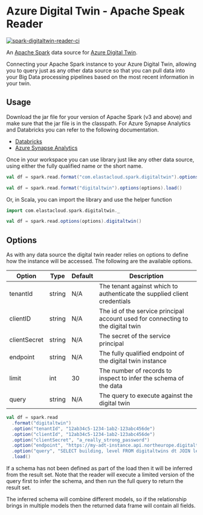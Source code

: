 # Azure Digital Twin - Apache Speak Reader

[![spark-digitaltwin-reader-ci](https://github.com/intelligentspaces/spark-digitaltwin-reader/actions/workflows/spark-reader-ci.yml/badge.svg?branch=main)](https://github.com/intelligentspaces/spark-digitaltwin-reader/actions/workflows/spark-reader-ci.yml)

An [Apache Spark](https://spark.apache.org) data source for [Azure Digital Twin](https://azure.microsoft.com/services/digital-twins/).

Connecting your Apache Spark instance to your Azure Digital Twin, allowing you to query just as any other data source
so that you can pull data into your Big Data processing pipelines based on the most recent information in your twin.

## Usage

Download the jar file for your version of Apache Spark (v3 and above) and make sure that the jar file is in the classpath.
For Azure Synapse Analytics and Databricks you can refer to the following documentation.

* [Databricks](https://docs.databricks.com/libraries/index.html)
* [Azure Synapse Analytics](https://docs.microsoft.com/azure/synapse-analytics/spark/apache-spark-azure-portal-add-libraries)

Once in your workspace you can use library just like any other data source, using either the fully qualified name
or the short name.

```scala
val df = spark.read.format("com.elastacloud.spark.digitaltwin").options(options).load()

val df = spark.read.format("digitaltwin").options(options).load()
```

Or, in Scala, you can import the library and use the helper function

```scala
import com.elastacloud.spark.digitaltwin._

val df = spark.read.options(options).digitaltwin()
```

## Options

As with any data source the digital twin reader relies on options to define how the instance will be accessed. The following
are the available options.

| Option       | Type   | Default | Description                                                                     |
|--------------|--------|---------|---------------------------------------------------------------------------------|
| tenantId     | string | N/A     | The tenant against which to authenticate the supplied client credentials        |
| clientID     | string | N/A     | The id of the service principal account used for connecting to the digital twin |
| clientSecret | string | N/A     | The secret of the service principal                                             |
| endpoint     | string | N/A     | The fully qualified endpoint of the digital twin instance                       |
| limit        | int    | 30      | The number of records to inspect to infer the schema of the data                |
| query        | string | N/A     | The query to execute against the digital twin                                   |

```scala
val df = spark.read
  .format("digitaltwin")
  .option("tenantId", "12ab34c5-1234-1ab2-123abc456de")
  .option("clientId", "12ab34c5-1234-1ab2-123abc456de")
  .option("clientSecret", "a_really_strong_password")
  .option("endpoint", "https://my-adt-instance.api.northeurope.digitaltwins.azure.net/twin-id")
  .option("query", "SELECT building, level FROM digitaltwins dt JOIN level RELATIONSHIP dt.isPartOf WHERE dt.$dtId = 'MyBuilding'")
  .load()
```

If a schema has not been defined as part of the load then it will be inferred from the result set. Note that the reader will
execute a limited version of the query first to infer the schema, and then run the full query to return the result set.

The inferred schema will combine different models, so if the relationship brings in multiple models then the returned data
frame will contain all fields.
